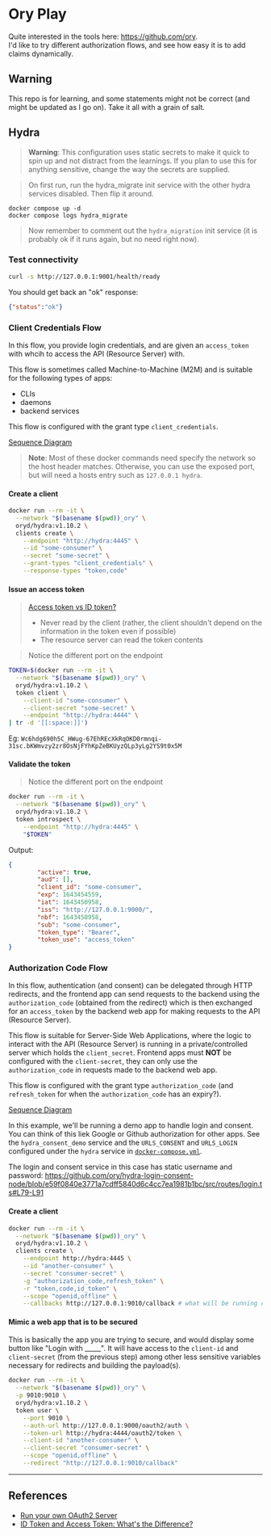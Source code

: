# Ory Play

Quite interested in the tools here: <https://github.com/ory>. \
I'd like to try different authorization flows, and see how easy it is to add claims dynamically.

## Warning

This repo is for learning, and some statements might not be correct (and might be updated as I go on). Take it all with a grain of salt.

## Hydra

> **Warning**: This configuration uses static secrets to make it quick to spin up and not distract from the learnings. If you plan to use this for anything sensitive, change the way the secrets are supplied.

> On first run, run the hydra_migrate init service with the other hydra services disabled. Then flip it around.

```
docker compose up -d
docker compose logs hydra_migrate
```

> Now remember to comment out the `hydra_migration` init service (it is probably ok if it runs again, but no need right now).

### Test connectivity

```sh
curl -s http://127.0.0.1:9001/health/ready
```

You should get back an "ok" response:

```json
{"status":"ok"}
```

### Client Credentials Flow

In this flow, you provide login credentials, and are given an `access_token` with whcih to access the API (Resource Server) with.

This flow is sometimes called Machine-to-Machine (M2M) and is suitable for the following types of apps:
- CLIs
- daemons
- backend services

This flow is configured with the grant type `client_credentials`.

[Sequence Diagram][client-credentials-flow]

> **Note**: Most of these docker commands need specify the network so the host header matches. Otherwise, you can use the exposed port, but will need a hosts entry such as `127.0.0.1 hydra`.

#### Create a client

```sh
docker run --rm -it \
  --network "$(basename $(pwd))_ory" \
  oryd/hydra:v1.10.2 \
  clients create \
    --endpoint "http://hydra:4445" \
    --id "some-consumer" \
    --secret "some-secret" \
    --grant-types "client_credentials" \
    --response-types "token,code"
```

#### Issue an access token

> [Access token vs ID token?](https://oauth.net/id-tokens-vs-access-tokens)
> - Never read by the client (rather, the client shouldn't depend on the information in the token even if possible)
> - The resource server can read the token contents

> Notice the different port on the endpoint

```sh
TOKEN=$(docker run --rm -it \
  --network "$(basename $(pwd))_ory" \
  oryd/hydra:v1.10.2 \
  token client \
    --client-id "some-consumer" \
    --client-secret "some-secret" \
    --endpoint "http://hydra:4444" \
| tr -d '[[:space:]]')
```

Eg: `Wc6hdg690h5C_HWug-67EhREcXkRqOKD0rmnqi-31sc.bKWmvzy2zr8OsNjFYhKpZeBKUyzQLp3yLg2YS9t0x5M`

#### Validate the token

> Notice the different port on the endpoint

```sh
docker run --rm -it \
  --network "$(basename $(pwd))_ory" \
  oryd/hydra:v1.10.2 \
  token introspect \
    --endpoint "http://hydra:4445" \
    "$TOKEN"
```

Output:

```json
{
        "active": true,
        "aud": [],
        "client_id": "some-consumer",
        "exp": 1643454559,
        "iat": 1643450958,
        "iss": "http://127.0.0.1:9000/",
        "nbf": 1643450958,
        "sub": "some-consumer",
        "token_type": "Bearer",
        "token_use": "access_token"
}
```

### Authorization Code Flow

In this flow, authentication (and consent) can be delegated through HTTP redirects, and the frontend app can send requests to the backend using the `authorization_code` (obtained from the redirect) which is then exchanged for an `access_token` by the backend web app for making requests to the API (Resource Server).

This flow is suitable for Server-Side Web Applications, where the logic to interact with the API (Resource Server) is running in a private/controlled server which holds the `client_secret`. Frontend apps must **NOT** be configured with the `client-secret`, they can only use the `authorization_code` in requests made to the backend web app.

This flow is configured with the grant type `authorization_code` (and `refresh_token` for when the `authorization_code` has an expiry?).

[Sequence Diagram][authorization-code-flow]

In this example, we'll be running a demo app to handle login and consent. You can think of this liek Google or Github authorization for other apps. See the `hydra_consent_demo` service and the `URLS_CONSENT` and `URLS_LOGIN` configured under the `hydra` service in [`docker-compose.yml`](./docker-compose.yml).

The login and consent service in this case has static username and password: <https://github.com/ory/hydra-login-consent-node/blob/e59f0840e3771a7cdff5840d6c4cc7ea1981b1bc/src/routes/login.ts#L79-L91>

#### Create a client

```sh
docker run --rm -it \
  --network "$(basename $(pwd))_ory" \
  oryd/hydra:v1.10.2 \
  clients create \
    --endpoint http://hydra:4445 \
    --id "another-consumer" \
    --secret "consumer-secret" \
    -g "authorization_code,refresh_token" \
    -r "token,code,id_token" \
    --scope "openid,offline" \
    --callbacks http://127.0.0.1:9010/callback # what will be running on 9010? Ahhh, next we'll run an app that will temporarily run on that port ;)
```

#### Mimic a web app that is to be secured

This is basically the app you are trying to secure, and would display some button like "Login with _____". It will have access to the `client-id` and `client-secret` (from the previous step) among other less sensitive variables necessary for redirects and building the payload(s).

```sh
docker run --rm -it \
  --network "$(basename $(pwd))_ory" \
  -p 9010:9010 \
  oryd/hydra:v1.10.2 \
  token user \
    --port 9010 \
    --auth-url http://127.0.0.1:9000/oauth2/auth \
    --token-url http://hydra:4444/oauth2/token \
    --client-id "another-consumer" \
    --client-secret "consumer-secret" \
    --scope "openid,offline" \
    --redirect "http://127.0.0.1:9010/callback"
```

---

## References

- [Run your own OAuth2 Server](https://www.ory.sh/run-oauth2-server-open-source-api-security/#performing-the-oauth2-client-credentials-flow)
- [ID Token and Access Token: What's the Difference?](https://auth0.com/blog/id-token-access-token-what-is-the-difference/)

[client-credentials-flow]: https://auth0.com/docs/get-started/authentication-and-authorization-flow/client-credentials-flow#how-it-works
[authorization-code-flow]: https://auth0.com/docs/get-started/authentication-and-authorization-flow/authorization-code-flow#how-it-works
